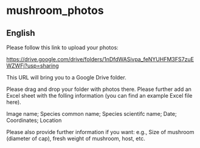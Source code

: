# mushroom_photos


## English
Please follow this link to upload your photos:

https://drive.google.com/drive/folders/1nDfdWASivpa_feNYUHFM3FS7zuEWZWFj?usp=sharing

This URL will bring you to a Google Drive folder.

Please drag and drop your folder with photos there. 
Please further add an Excel sheet with the folling information (you can find an example Excel file here).

Image name; Species common name; Species scientifc name; Date; Coordinates; Location 
                                  
Please also provide further information if you want: 
e.g., Size of mushroom (diameter of cap), fresh weight of mushroom, host, etc.

